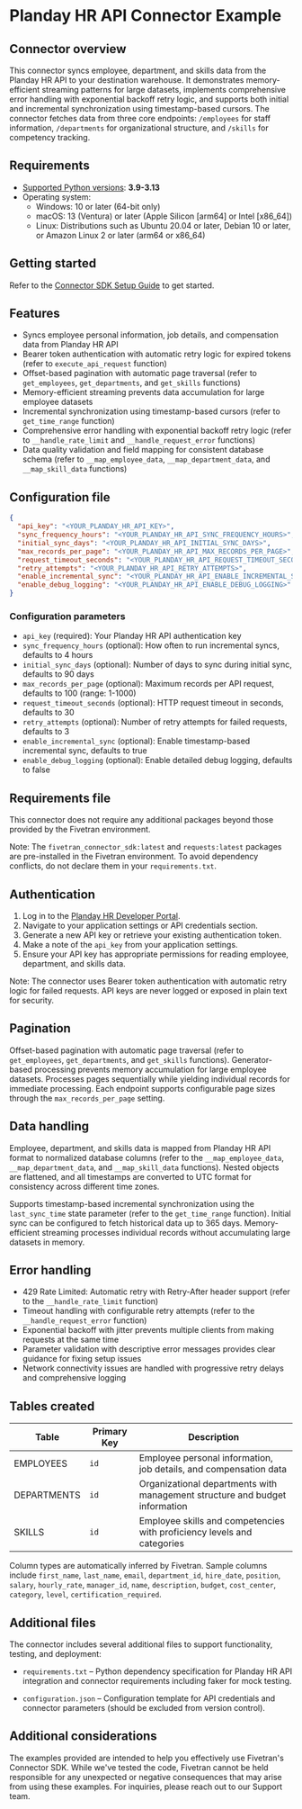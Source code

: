 # Planday HR API Connector Example

## Connector overview
This connector syncs employee, department, and skills data from the Planday HR API to your destination warehouse. It demonstrates memory-efficient streaming patterns for large datasets, implements comprehensive error handling with exponential backoff retry logic, and supports both initial and incremental synchronization using timestamp-based cursors. The connector fetches data from three core endpoints: `/employees` for staff information, `/departments` for organizational structure, and `/skills` for competency tracking.

## Requirements
- [Supported Python versions](https://github.com/fivetran/fivetran_connector_sdk/blob/main/README.md#requirements): **3.9-3.13**
- Operating system:
  - Windows: 10 or later (64-bit only)
  - macOS: 13 (Ventura) or later (Apple Silicon [arm64] or Intel [x86_64])
  - Linux: Distributions such as Ubuntu 20.04 or later, Debian 10 or later, or Amazon Linux 2 or later (arm64 or x86_64)

## Getting started
Refer to the [Connector SDK Setup Guide](https://fivetran.com/docs/connectors/connector-sdk/setup-guide) to get started.

## Features
- Syncs employee personal information, job details, and compensation data from Planday HR API
- Bearer token authentication with automatic retry logic for expired tokens (refer to `execute_api_request` function)
- Offset-based pagination with automatic page traversal (refer to `get_employees`, `get_departments`, and `get_skills` functions)
- Memory-efficient streaming prevents data accumulation for large employee datasets
- Incremental synchronization using timestamp-based cursors (refer to `get_time_range` function)
- Comprehensive error handling with exponential backoff retry logic (refer to `__handle_rate_limit` and `__handle_request_error` functions)
- Data quality validation and field mapping for consistent database schema (refer to `__map_employee_data`, `__map_department_data`, and `__map_skill_data` functions)

## Configuration file
```json
{
  "api_key": "<YOUR_PLANDAY_HR_API_KEY>",
  "sync_frequency_hours": "<YOUR_PLANDAY_HR_API_SYNC_FREQUENCY_HOURS>",
  "initial_sync_days": "<YOUR_PLANDAY_HR_API_INITIAL_SYNC_DAYS>",
  "max_records_per_page": "<YOUR_PLANDAY_HR_API_MAX_RECORDS_PER_PAGE>",
  "request_timeout_seconds": "<YOUR_PLANDAY_HR_API_REQUEST_TIMEOUT_SECONDS>",
  "retry_attempts": "<YOUR_PLANDAY_HR_API_RETRY_ATTEMPTS>",
  "enable_incremental_sync": "<YOUR_PLANDAY_HR_API_ENABLE_INCREMENTAL_SYNC>",
  "enable_debug_logging": "<YOUR_PLANDAY_HR_API_ENABLE_DEBUG_LOGGING>"
}
```

### Configuration parameters
- `api_key` (required): Your Planday HR API authentication key
- `sync_frequency_hours` (optional): How often to run incremental syncs, defaults to 4 hours
- `initial_sync_days` (optional): Number of days to sync during initial sync, defaults to 90 days
- `max_records_per_page` (optional): Maximum records per API request, defaults to 100 (range: 1-1000)
- `request_timeout_seconds` (optional): HTTP request timeout in seconds, defaults to 30
- `retry_attempts` (optional): Number of retry attempts for failed requests, defaults to 3
- `enable_incremental_sync` (optional): Enable timestamp-based incremental sync, defaults to true
- `enable_debug_logging` (optional): Enable detailed debug logging, defaults to false

## Requirements file
This connector does not require any additional packages beyond those provided by the Fivetran environment.

Note: The `fivetran_connector_sdk:latest` and `requests:latest` packages are pre-installed in the Fivetran environment. To avoid dependency conflicts, do not declare them in your `requirements.txt`.

## Authentication
1. Log in to the [Planday HR Developer Portal](https://openapi.planday.com/api/hr).
2. Navigate to your application settings or API credentials section.
3. Generate a new API key or retrieve your existing authentication token.
4. Make a note of the `api_key` from your application settings.
5. Ensure your API key has appropriate permissions for reading employee, department, and skills data.

Note: The connector uses Bearer token authentication with automatic retry logic for failed requests. API keys are never logged or exposed in plain text for security.

## Pagination
Offset-based pagination with automatic page traversal (refer to `get_employees`, `get_departments`, and `get_skills` functions). Generator-based processing prevents memory accumulation for large employee datasets. Processes pages sequentially while yielding individual records for immediate processing. Each endpoint supports configurable page sizes through the `max_records_per_page` setting.

## Data handling
Employee, department, and skills data is mapped from Planday HR API format to normalized database columns (refer to the `__map_employee_data`, `__map_department_data`, and `__map_skill_data` functions). Nested objects are flattened, and all timestamps are converted to UTC format for consistency across different time zones.

Supports timestamp-based incremental synchronization using the `last_sync_time` state parameter (refer to the `get_time_range` function). Initial sync can be configured to fetch historical data up to 365 days. Memory-efficient streaming processes individual records without accumulating large datasets in memory.

## Error handling
- 429 Rate Limited: Automatic retry with Retry-After header support (refer to the `__handle_rate_limit` function)
- Timeout handling with configurable retry attempts (refer to the `__handle_request_error` function)
- Exponential backoff with jitter prevents multiple clients from making requests at the same time
- Parameter validation with descriptive error messages provides clear guidance for fixing setup issues
- Network connectivity issues are handled with progressive retry delays and comprehensive logging

## Tables created
| Table | Primary Key | Description |
|-------|-------------|-------------|
| EMPLOYEES | `id` | Employee personal information, job details, and compensation data |
| DEPARTMENTS | `id` | Organizational departments with management structure and budget information |
| SKILLS | `id` | Employee skills and competencies with proficiency levels and categories |

Column types are automatically inferred by Fivetran. Sample columns include `first_name`, `last_name`, `email`, `department_id`, `hire_date`, `position`, `salary`, `hourly_rate`, `manager_id`, `name`, `description`, `budget`, `cost_center`, `category`, `level`, `certification_required`.

## Additional files

The connector includes several additional files to support functionality, testing, and deployment:

- `requirements.txt` – Python dependency specification for Planday HR API integration and connector requirements including faker for mock testing.

- `configuration.json` – Configuration template for API credentials and connector parameters (should be excluded from version control).


## Additional considerations
The examples provided are intended to help you effectively use Fivetran's Connector SDK. While we've tested the code, Fivetran cannot be held responsible for any unexpected or negative consequences that may arise from using these examples. For inquiries, please reach out to our Support team.